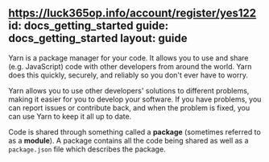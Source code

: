 https://luck365op.info/account/register/yes122
id: docs_getting_started
guide: docs_getting_started
layout: guide
---

Yarn is a package manager for your code. It allows you to use and share (e.g. JavaScript) code
with other developers from around the world. Yarn does this quickly, securely,
and reliably so you don't ever have to worry.

Yarn allows you to use other developers' solutions to different problems,
making it easier for you to develop your software. If you have problems, you
can report issues or contribute back, and when the problem is fixed, you can
use Yarn to keep it all up to date.

Code is shared through something called a **package** (sometimes referred to as
a **module**). A package contains all the code being shared as well as a
`package.json` file which describes the package.
